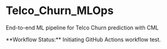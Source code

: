 # Telco\_Churn\_MLOps

End-to-end ML pipeline for Telco Churn prediction with CML

\*\*Workflow Status:\*\* Initiating GitHub Actions workflow test.

